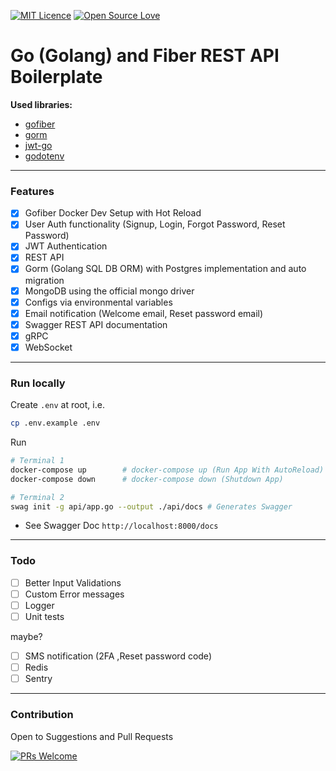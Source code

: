 [![MIT Licence](https://badges.frapsoft.com/os/mit/mit.png?v=103)](https://opensource.org/licenses/mit-license.php)
[![Open Source Love](https://badges.frapsoft.com/os/v1/open-source.svg?v=103)](https://github.com/ellerbrock/open-source-badges/)

# Go (Golang) and Fiber REST API Boilerplate

**Used libraries:**

-   [gofiber](https://gofiber.io/)
-   [gorm](https://gorm.io/)
-   [jwt-go](https://pkg.go.dev/gopkg.in/dgrijalva/jwt-go.v3?tab=doc)
-   [godotenv](https://pkg.go.dev/github.com/joho/godotenv?tab=doc)

---

### Features

-   [x] Gofiber Docker Dev Setup with Hot Reload
-   [x] User Auth functionality (Signup, Login, Forgot Password, Reset Password)
-   [x] JWT Authentication
-   [x] REST API
-   [x] Gorm (Golang SQL DB ORM) with Postgres implementation and auto migration
-   [x] MongoDB using the official mongo driver
-   [x] Configs via environmental variables
-   [x] Email notification (Welcome email, Reset password email)
-   [x] Swagger REST API documentation
-   [x] gRPC
-   [x] WebSocket

---

### Run locally

Create `.env` at root, i.e.

```sh
cp .env.example .env
```

Run

```sh
# Terminal 1
docker-compose up        # docker-compose up (Run App With AutoReload)
docker-compose down      # docker-compose down (Shutdown App)

# Terminal 2
swag init -g api/app.go --output ./api/docs # Generates Swagger
```

-   See Swagger Doc `http://localhost:8000/docs`

---

### Todo

-   [ ] Better Input Validations
-   [ ] Custom Error messages
-   [ ] Logger
-   [ ] Unit tests

maybe?

-   [ ] SMS notification (2FA ,Reset password code)
-   [ ] Redis
-   [ ] Sentry

---

### Contribution

Open to Suggestions and Pull Requests

[![PRs Welcome](https://img.shields.io/badge/PRs-welcome-brightgreen.svg?style=flat-square)](http://makeapullrequest.com)
